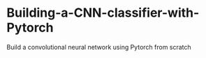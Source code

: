 # Building-a-CNN-classifier-with-Pytorch
Build a convolutional neural network using Pytorch from scratch
